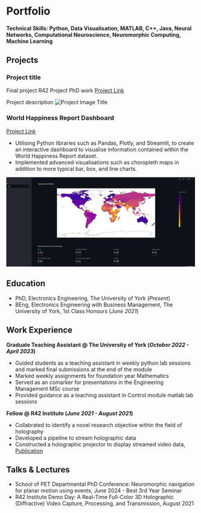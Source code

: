 # Portfolio

#### Technical Skills: Python, Data Visualisation, MATLAB, C++, Java, Neural Networks, Computational Neuroscience, Neuromorphic Computing, Machine Learning

## Projects
### Project title 
Final project
R42 Project
PhD work
[Project Link](https://doi.org/10.1002/sdtp.15622)

Project description
![Project Image Title](/assets/img/eeg_band_discovery.jpeg)

### World Happiness Report Dashboard
[Project Link](https://gsm517-world-happiness-dashboard-main-qodabn.streamlit.app/)

- Utilising Python libraries such as Pandas, Plotly, and Streamlit, to create an interactive dashboard to visualise information contained within the World Happiness Report dataset.
- Implemented advanced visualisations such as choropleth maps in addition to more typical bar, box, and line charts.

![Project Image Title](/assets/img/happiness_dashboard.png)

## Education
- PhD, Electronics Engineering, The University of York (_Present_)								       		
- BEng, Electronics Engineering with Business Management, The University of York, 1st Class Honours (_June 2021_)

## Work Experience
**Graduate Teaching Assistant @ The University of York (_October 2022 - April 2023_)**
- Guided students as a teaching assistant in weekly python lab sessions and marked final submissions at the end of the module 
- Marked weekly assignments for foundation year Mathematics
- Served as an comarker for presentations in the Engineering Management MSc course
- Provided guidance as a teaching assistant in Control module matlab lab sessions

**Fellow @ R42 Institute (_June 2021 - August 2021_)**
- Collabrated to identify a novel research objective within the field of holography
- Developed a pipeline to stream holographic data
- Constructed a holographic projector to display streamed video data,
[Publication](https://doi.org/10.1002/sdtp.15622)

## Talks & Lectures
- School of PET Departmental PhD Conference: Neuromorphic navigation for planar motion using events, June 2024 - Best 3rd Year Seminar
- R42 Institute Demo Day: A Real-Time Full-Color 3D Holographic (Diffractive) Video Capture, Processing, and Transmission, August 2021
